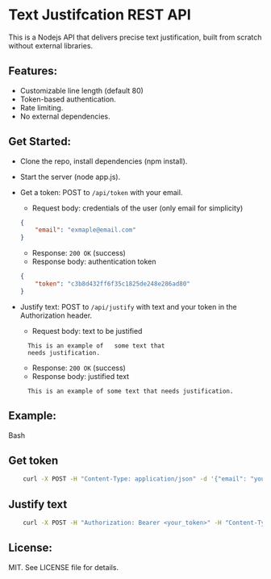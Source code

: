 # Text Justifcation REST API

This is a Nodejs API that delivers precise text justification, built from scratch without external libraries.

## Features:

- Customizable line length (default 80)
- Token-based authentication.
- Rate limiting.
- No external dependencies.

## Get Started:

- Clone the repo, install dependencies (npm install).
- Start the server (node app.js).
- Get a token: POST to `/api/token` with your email.

  - Request body: credentials of the user (only email for simplicity)

  ```JSON
  {
      "email": "exmaple@email.com"
  }
  ```

  - Response: `200 OK` (success)
  - Response body: authentication token

  ```JSON
  {
      "token": "c3b8d432ff6f35c1825de248e286ad80"
  }
  ```

- Justify text: POST to `/api/justify` with text and your token in the Authorization header.

  - Request body: text to be justified

  ```text
    This is an example of   some text that
    needs justification.
  ```

  - Response: `200 OK` (success)
  - Response body: justified text

  ```text
    This is an example of some text that needs justification.
  ```

## Example:

Bash

## Get token

```bash
    curl -X POST -H "Content-Type: application/json" -d '{"email": "your_email@example.com"}' http://localhost:3000/api/token
```

## Justify text

```bash
    curl -X POST -H "Authorization: Bearer <your_token>" -H "Content-Type: text/plain" -d 'This text needs alignment.' http://localhost:3000/api/justify
```

## License:

MIT. See LICENSE file for details.
